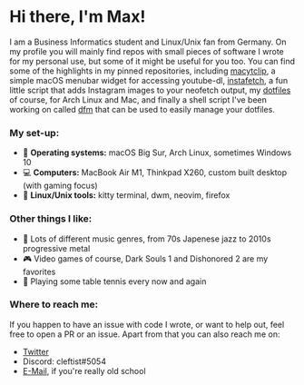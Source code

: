 # Hi there, I'm Max!

I am a Business Informatics student and Linux/Unix fan from Germany. On my profile you will mainly find repos with small pieces of software I wrote for my personal use, but some of it might be useful for you too. You can find some of the highlights in my pinned repositories, including [macytclip](https://github.com/MasterMax13124/macytclip), a simple macOS menubar widget for accessing youtube-dl, [instafetch](https://github.com/MasterMax13124/instafetch), a fun little script that adds Instagram images to your neofetch output, my [dotfiles](https://github.com/MasterMax13124/dotfiles) of course, for Arch Linux and Mac, and finally a shell script I've been working on called [dfm](https://github.com/MasterMax13124/dfm) that can be used to easily manage your dotfiles.

### My set-up:
- 🐧 **Operating systems:** macOS Big Sur, Arch Linux, sometimes Windows 10
- 💻 **Computers:** MacBook Air M1, Thinkpad X260, custom built desktop (with gaming focus)
- 🔧 **Linux/Unix tools:** kitty terminal, dwm, neovim, firefox

### Other things I like:
- 🎵 Lots of different music genres, from 70s Japenese jazz to 2010s progressive metal
- 🎮 Video games of course, Dark Souls 1 and Dishonored 2 are my favorites
- 🏓 Playing some table tennis every now and again

### Where to reach me:
If you happen to have an issue with code I wrote, or want to help out, feel free to open a PR or an issue. Apart from that you can also reach me on:
- [Twitter](https://twitter.com/gaybrickwall)
- Discord: cleftist#5054
- [E-Mail](mailto:cleftist@gmail.com), if you're really old school
